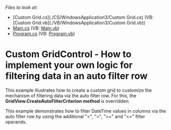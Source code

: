 <!-- default file list -->
*Files to look at*:

* [Custom Grid.cs](./CS/WindowsApplication3/Custom Grid.cs) (VB: [Custom Grid.vb](./VB/WindowsApplication3/Custom Grid.vb))
* [Main.cs](./CS/WindowsApplication3/Main.cs) (VB: [Main.vb](./VB/WindowsApplication3/Main.vb))
* [Program.cs](./CS/WindowsApplication3/Program.cs) (VB: [Program.vb](./VB/WindowsApplication3/Program.vb))
<!-- default file list end -->
# Custom GridControl - How to implement your own logic for filtering data in an auto filter row


<p>This example illustrates how to create a custom grid to customize the mechanism of filtering data via the auto filter row. For this, the <strong>GridView.CreateAutoFilterCriterion method</strong><strong> </strong>is overridden. </p><p>This example demonstrates how to filter DateTime values in columns via the auto filter row by using the additional "<", ">", ">=" and "<=" filter operands.</p>

<br/>


